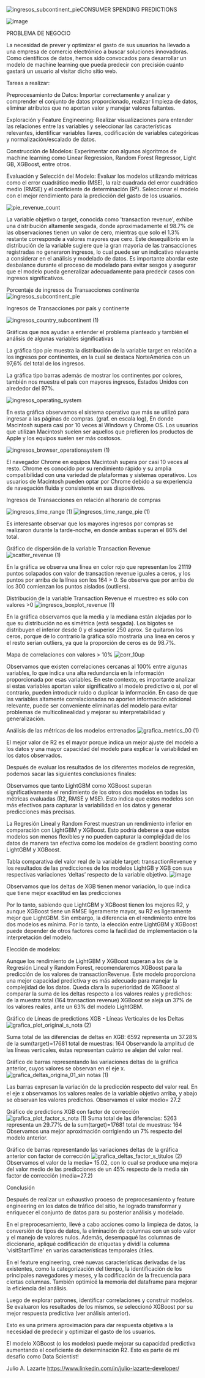 ![ingresos_subcontinent_pie](https://github.com/JulioLaz/Consumer_Spending_Prediction_final/assets/108642139/f9105af0-89f5-48d1-8b04-500244b90254)CONSUMER SPENDING PREDICTIONS

![image](https://github.com/JulioLaz/Consumer_Spending_Prediction_final/assets/108642139/083209f5-14ed-45c5-bf9c-3ac57794dae1)

PROBLEMA DE NEGOCIO


La necesidad de prever y optimizar el gasto de sus usuarios ha llevado a una empresa de comercio electrónico a buscar soluciones innovadoras. Como científicos de datos, hemos sido convocados para desarrollar un modelo de machine learning que pueda predecir con precisión cuánto gastará un usuario al visitar dicho sitio web.


Tareas a realizar:


Preprocesamiento de Datos: Importar correctamente y analizar y comprender el conjunto de datos proporcionado, realizar limpieza de datos, eliminar atributos que no aportan valor y manejar valores faltantes.

Exploración y Feature Engineering: Realizar visualizaciones para entender las relaciones entre las variables y seleccionar las características relevantes, identificar variables llaves, codificación de variables categóricas y normalización/escalado de datos.

Construcción de Modelos: Experimentar con algunos algoritmos de machine learning como Linear Regression, Random Forest Regressor, Light GB, XGBoost, entre otros.

Evaluación y Selección del Modelo: Evaluar los modelos utilizando métricas como el error cuadrático medio (MSE), la raíz cuadrada del error cuadrático medio (RMSE) y el coeficiente de determinación (R²). Seleccionar el modelo con el mejor rendimiento para la predicción del gasto de los usuarios.

![pie_revenue_count](https://github.com/JulioLaz/Consumer_Spending_Prediction_final/assets/108642139/5bf0ce56-23b6-4bf8-9dcc-56dbe73cd2ed)

La variable objetivo o target, conocida como 'transaction revenue', exhibe una distribución altamente sesgada, donde aproximadamente el 98.7% de las observaciones tienen un valor de cero, mientras que solo el 1.3% restante corresponde a valores mayores que cero. Este desequilibrio en la distribución de la variable sugiere que la gran mayoría de las transacciones registradas no generaron ingresos, lo cual puede ser un indicativo relevante a considerar en el análisis y modelado de datos. Es importante abordar este desbalance durante el proceso de modelado para evitar sesgos y asegurar que el modelo pueda generalizar adecuadamente para predecir casos con ingresos significativos.

Porcentaje de ingresos de Transacciones continente
![ingresos_subcontinent_pie](https://github.com/JulioLaz/Consumer_Spending_Prediction_final/assets/108642139/03ce66fd-3d6e-4c89-ac0e-2815a9fd540e)

Ingresos de Transacciones por país y continente

![ingresos_country_subcontinent (1)](https://github.com/JulioLaz/Consumer_Spending_Prediction_final/assets/108642139/be64c29e-2933-4564-8ad3-59cfb14771e2)

Gráficas que nos ayudan a entender el problema planteado y también el análisis de algunas variables significativas

La gráfica tipo pie muestra la distribución de la variable target en relación a los ingresos por continentes, en la cual se destaca NorteAmérica con un 97,6% del total de los ingresos.

La gráfica tipo barras además de mostrar los continentes por colores, también nos muestra el país con mayores ingresos, Estados Unidos con alrededor del 97%.

![ingresos_operating_system](https://github.com/JulioLaz/Consumer_Spending_Prediction_final/assets/108642139/9ce20c50-c8fb-4f56-9313-d8a4be225e2b)

En esta gráfica observamos el sistema operativo que más se utilizó para ingresar a las páginas de compras. (graf. en escala log), En donde Macintosh supera casi por 10 veces al Windows y Chrome OS. Los usuarios que utilizan Macintosh suelen ser aquellos que prefieren los productos de Apple y los equipos suelen ser más costosos.

![ingresos_browser_operationsystem (1)](https://github.com/JulioLaz/Consumer_Spending_Prediction_final/assets/108642139/06dd1145-19d7-456d-a1eb-e7f36f745c1a)

El navegador Chrome en equipos Macintosh supera por casi 10 veces al resto. Chrome es conocido por su rendimiento rápido y su amplia compatibilidad con una variedad de plataformas y sistemas operativos. Los usuarios de Macintosh pueden optar por Chrome debido a su experiencia de navegación fluida y consistente en sus dispositivos.

Ingresos de Transacciones en relación al horario de compras

![ingresos_time_range (1)](https://github.com/JulioLaz/Consumer_Spending_Prediction_final/assets/108642139/33789180-7cfc-44b8-b816-d28b022c0b19)
![ingresos_time_range_pie (1)](https://github.com/JulioLaz/Consumer_Spending_Prediction_final/assets/108642139/bd8e0579-dfae-4a3d-931b-ac07bd383834)

Es interesante observar que los mayores ingresos por compras se realizaron durante la tarde-noche, en donde ambas superan el 86% del total.


Gráfico de dispersión de la variable Transaction Revenue
![scatter_revenue (1)](https://github.com/JulioLaz/Consumer_Spending_Prediction_final/assets/108642139/2cbc942c-0aa2-4a8a-9388-d45689be66cb)

En la gráfica se observa una línea en color rojo que representan los 21119 puntos solapados con valor de transaction revenue iguales a ceros, y los puntos por arriba de la línea son los 164 > 0. Se observa que por arriba de los 300 comienzan los puntos aislados (outliers).

Distribución de la variable Transaction Revenue el muestreo es sólo con valores >0
![ingresos_boxplot_revenue (1)](https://github.com/JulioLaz/Consumer_Spending_Prediction_final/assets/108642139/98bcbef9-ab0c-44a1-b344-525a2201d372)

En la gráfica observamos que la media y la mediana están alejadas por lo que su distribución no es simétrica (está sesgada). Los bigotes se distribuyen el inferior desde 0 y el superior 250 aprox. Se quitaron los ceros, porque de lo contrario la gráfica sólo mostraría una línea en ceros y el resto serían outliers, ya que la proporción de ceros es de 98.7%.

Mapa de correlaciones con valores > 10%
![corr_10up](https://github.com/JulioLaz/Consumer_Spending_Prediction_final/assets/108642139/633c96c0-6e3d-4cd7-b87a-aa2f9e759fac)

Observamos que existen correlaciones cercanas al 100% entre algunas variables, lo que indica una alta redundancia en la información proporcionada por esas variables. En este contexto, es importante analizar si estas variables aportan valor significativo al modelo predictivo o si, por el contrario, pueden introducir ruido o duplicar la información. En caso de que las variables altamente correlacionadas no aporten información adicional relevante, puede ser conveniente eliminarlas del modelo para evitar problemas de multicolinealidad y mejorar su interpretabilidad y generalización.

Análisis de las métricas de los modelos entrenados
![grafica_metrics_00 (1)](https://github.com/JulioLaz/Consumer_Spending_Prediction_final/assets/108642139/37360ecd-fc2c-433e-aaa8-84e58f7eadba)

El mejor valor de R2 es el mayor porque indica un mejor ajuste del modelo a los datos y una mayor capacidad del modelo para explicar la variabilidad en los datos observados.

Después de evaluar los resultados de los diferentes modelos de regresión, podemos sacar las siguientes conclusiones finales:


Observamos que tanto LightGBM como XGBoost superan significativamente el rendimiento de los otros dos modelos en todas las métricas evaluadas (R2, RMSE y MSE). Esto indica que estos modelos son más efectivos para capturar la variabilidad en los datos y generar predicciones más precisas.

La Regresión Lineal y Random Forest muestran un rendimiento inferior en comparación con LightGBM y XGBoost. Esto podría deberse a que estos modelos son menos flexibles y no pueden capturar la complejidad de los datos de manera tan efectiva como los modelos de gradient boosting como LightGBM y XGBoost.


Tabla comparativa del valor real de la variable target: transactionRevenue y los resultados de las predicciones de los modelos LightGB y XGB con sus respectivas variaciones ‘deltas’ respecto de la variable objetivo.
![image](https://github.com/JulioLaz/Consumer_Spending_Prediction_final/assets/108642139/93bbc7c2-d1ee-4193-8811-6ed94c950ee1)

Observamos que los deltas de XGB tienen menor variación, lo que indica que tiene mejor exactitud en las predicciones


Por lo tanto, sabiendo que LightGBM y XGBoost tienen los mejores R2, y aunque XGBoost tiene un RMSE ligeramente mayor, su R2 es ligeramente mejor que LightGBM. Sin embargo, la diferencia en el rendimiento entre los dos modelos es mínima. Por lo tanto, la elección entre LightGBM y XGBoost puede depender de otros factores como la facilidad de implementación o la interpretación del modelo.

Elección de modelos:

Aunque los rendimiento de LightGBM y XGBoost superan a los de la Regresión Lineal y Random Forest, recomendaremos XGBoost para la predicción de los valores de transactionRevenue. Este modelo proporciona una mejor capacidad predictiva y es más adecuado para manejar la complejidad de los datos. Queda clara la superioridad de XGBoost al comparar la suma de los deltas respecto a los valores reales y predichos: de la muestra total (164 transaction revenue) XGBoost se aleja un 37% de los valores reales, ante un 63% del modelo LightGBM.


Gráfico de Líneas de predictions XGB - Líneas Verticales de los Deltas
![grafica_plot_original_s_nota (2)](https://github.com/JulioLaz/Consumer_Spending_Prediction_final/assets/108642139/800c65b9-4315-4161-948e-253e3c4582ee)

Suma total de las diferencias de deltas en XGB: 6592
representa un 37.28% de la sum(target)=17681
total de muestras: 164
Observando la amplitud de las líneas verticales, éstas representan cuánto se alejan del valor real.

Gráfico de barras representando las variaciones deltas de la gráfica anterior, cuyos valores se observan en el eje x.
![grafica_deltas_origina_01_sin notas (1)](https://github.com/JulioLaz/Consumer_Spending_Prediction_final/assets/108642139/ae89a65d-20bc-4c37-b2d7-a6e01f702e7e)

Las barras expresan la variación de la predicción respecto del valor real. En el eje x observamos los valores reales de la variable objetivo arriba, y abajo se observan los valores predichos. Observamos el valor medio= 27.2

Gráfico de predictions XGB con factor de corrección
![grafica_plot_factor_s_nota (1)](https://github.com/JulioLaz/Consumer_Spending_Prediction_final/assets/108642139/10d4ff8f-c29c-421b-8ebf-e8a26d9fae8a)
Suma total de las diferencias: 5263
representa un 29.77% de la sum(target)=17681
total de muestras: 164
Observamos una mejor aproximación corrigiendo un 7% respecto del modelo anterior.

Gráfico de barras representando las variaciones deltas de la gráfica anterior con factor de corrección
![grafica_deltas_factor_s_titulos (2)](https://github.com/JulioLaz/Consumer_Spending_Prediction_final/assets/108642139/58ce4332-1221-4645-9b79-d12550cf492a)
Observamos el valor de la media= 15.02, con lo cual se produce una mejora del valor medio de las predicciones de un 45% respecto de la media sin factor de corrección (media=27.2)

Conclusión

Después de realizar un exhaustivo proceso de preprocesamiento y feature engineering en los datos de tráfico del sitio, he logrado transformar y enriquecer el conjunto de datos para su posterior análisis y modelado.

En el preprocesamiento, llevé a cabo acciones como la limpieza de datos, la conversión de tipos de datos, la eliminación de columnas con un solo valor y el manejo de valores nulos. Además, desempaqué las columnas de diccionario, apliqué codificación de etiquetas y dividí la columna 'visitStartTime' en varias características temporales útiles.

En el feature engineering, creé nuevas características derivadas de las existentes, como la categorización del tiempo, la identificación de los principales navegadores y meses, y la codificación de la frecuencia para ciertas columnas. También optimicé la memoria del dataframe para mejorar la eficiencia del análisis.

Luego de explorar patrones, identificar correlaciones y construir modelos. Se evaluaron los resultados de los mismos, se seleccionó XGBoost por su mejor respuesta predictiva (ver análisis anterior).

Esto es una primera aproximación para dar respuesta objetiva a la necesidad de predecir y optimizar el gasto de los usuarios.

El modelo XGBoost (o los modelos) puede mejorar su capacidad predictiva aumentando el coeficiente de determinación R2. Esto es parte de mi desafío  como Data Scientist!

Julio A. Lazarte
https://www.linkedin.com/in/julio-lazarte-developer/
